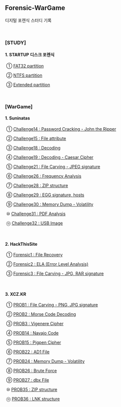 ## Forensic-WarGame

디지털 포렌식 스터디 기록

<br>

### [STUDY]

#### 1. STARTUP 디스크 포렌식

​		  ① [FAT32 partition](https://github.com/Lee-YongHa/Forensic-WarGame/blob/master/STARTUP_DiskForensic/FAT32_Partition.md)

​		  ② [NTFS partition](https://github.com/Lee-YongHa/Forensic-WarGame/blob/master/STARTUP_DiskForensic/NTFS_Partition.md)

​		  ③ [Extended partition](https://github.com/Lee-YongHa/Forensic-WarGame/blob/master/STARTUP_DiskForensic/Extended_Partition.md)

<br>

### [WarGame]

#### 1. Suninatas

​	  	① [Challenge14 : Password Cracking - John the Ripper](https://github.com/Lee-YongHa/Forensic-WarGame/blob/master/Suninatas/Challenge14.md)

​		  ② [Challenge15 : File attribute](https://github.com/Lee-YongHa/Forensic-WarGame/blob/master/Suninatas/Challenge15.md)

​		  ③ [Challenge18 : Decoding](https://github.com/Lee-YongHa/Forensic-WarGame/blob/master/Suninatas/Challenge18.md)

​		  ④ [Challenge19 : Decoding - Caesar Cipher](https://github.com/Lee-YongHa/Forensic-WarGame/blob/master/Suninatas/Challenge19.md)

​		  ⑤ [Challenge21 : File Carving - JPEG signature](https://github.com/Lee-YongHa/Forensic-WarGame/blob/master/Suninatas/Challenge21.md)

​		  ⑥ [Challenge26 : Frequency Analysis](https://github.com/Lee-YongHa/Forensic-WarGame/blob/master/Suninatas/Challenge26.md)

​		  ⑦ [Challenge28 : ZIP structure](https://github.com/Lee-YongHa/Forensic-WarGame/blob/master/Suninatas/Challenge28.md)

​		  ⑧ [Challenge29 : EGG signature, hosts](https://github.com/Lee-YongHa/Forensic-WarGame/blob/master/Suninatas/Challenge29.md)

​		  ⑨ [Challenge30 : Memory Dump - Volatility](https://github.com/Lee-YongHa/Forensic-WarGame/blob/master/Suninatas/Challenge30.md)

​		  ⑩ [Challenge31 : PDF Analysis](https://github.com/Lee-YongHa/Forensic-WarGame/blob/master/Suninatas/Challenge31.md)

​		  ⑪ [Challenge32 : USB Image](https://github.com/Lee-YongHa/Forensic-WarGame/blob/master/Suninatas/Challenge32.md)

<br>

#### 2. HackThisSite

​		  ① [Forensic1 : File Recovery](https://github.com/Lee-YongHa/Forensic-WarGame/blob/master/HTS/Forensic1.md)

​		  ② [Forensic2 : ELA (Error Level Analysis)](https://github.com/Lee-YongHa/Forensic-WarGame/blob/master/HTS/Forensic2.md)

​		  ③ [Forensic3 : File Carving - JPG, RAR signature](https://github.com/Lee-YongHa/Forensic-WarGame/blob/master/HTS/Forensic3.md)

<br>

#### 3. XCZ.KR

​		  ① [PROB1 : File Carving - PNG, JPG signature](https://github.com/Lee-YongHa/Forensic-WarGame/blob/master/XCZ.KR/PROB1.md)

​		  ② [PROB2 : Morse Code Decoding](https://github.com/Lee-YongHa/Forensic-WarGame/blob/master/XCZ.KR/PROB2.md)

​		  ③ [PROB3 : Vigenere Cipher](https://github.com/Lee-YongHa/Forensic-WarGame/blob/master/XCZ.KR/PROB3.md)

​		  ④ [PROB14 : Navajo Code](https://github.com/Lee-YongHa/Forensic-WarGame/blob/master/XCZ.KR/PROB14.md)

​		  ⑤ [PROB15 : Pigpen Cipher](https://github.com/Lee-YongHa/Forensic-WarGame/blob/master/XCZ.KR/PROB15.md)

​		  ⑥ [PROB22 : AD1 File](https://github.com/Lee-YongHa/Forensic-WarGame/blob/master/XCZ.KR/PROB22.md)

​		  ⑦ [PROB24 : Memory Dump - Volatility](https://github.com/Lee-YongHa/Forensic-WarGame/blob/master/XCZ.KR/PROB24.md)

​		  ⑧ [PROB26 : Brute Force](https://github.com/Lee-YongHa/Forensic-WarGame/blob/master/XCZ.KR/PROB26.md)

​		  ⑨ [PROB27 : dbx File](https://github.com/Lee-YongHa/Forensic-WarGame/blob/master/XCZ.KR/PROB27.md)

​		  ⑩ [PROB35 : ZIP structure](https://github.com/Lee-YongHa/Forensic-WarGame/blob/master/XCZ.KR/PROB35.md)

​		  ⑪ [PROB36 : LNK structure](https://github.com/Lee-YongHa/Forensic-WarGame/blob/master/XCZ.KR/PROB36.md)
